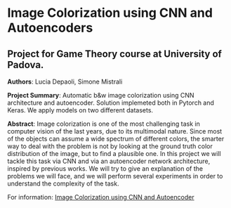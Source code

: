 # Image Colorization using CNN and Autoencoders
## Project for Game Theory course at University of Padova.

**Authors**: Lucia Depaoli, Simone Mistrali

**Project Summary**: Automatic b\&w image colorization using CNN architecture and autoencoder. Solution implemeted both in Pytorch and Keras. We apply models on two different datasets.

**Abstract**: Image colorization is one of the most challenging task in
computer vision of the last years, due to its multimodal nature.
Since most of the objects can assume a wide spectrum
of different colors, the smarter way to deal with the problem
is not by looking at the ground truth color distribution
of the image, but to find a plausible one. In this project we
will tackle this task via CNN and via an autoencoder network
architecture, inspired by previous works. We will try
to give an explanation of the problems we will face, and we
will perform several experiments in order to understand the
complexity of the task.

For information:
[Image Colorization using CNN and Autoencoder](https://github.com/luciadepaoli/Image-Colorization-using-CNN-and-Autoencoder/blob/main/Image%20Colorization%20using%20CNN%20and%20Autoencoder_paper.pdf)
